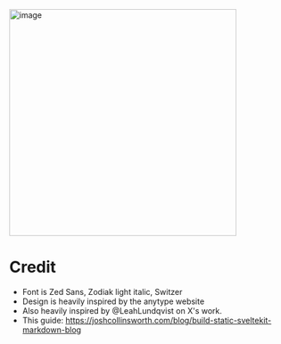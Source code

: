 <img width="407" alt="image" src="https://github.com/Tnixc/website-v5/assets/85466117/573e8a0f-0a87-4407-ac7e-2a301916084f">

# Credit
- Font is Zed Sans, Zodiak light italic, Switzer
- Design is heavily inspired by the anytype website
- Also heavily inspired by @LeahLundqvist on X's work.
- This guide: https://joshcollinsworth.com/blog/build-static-sveltekit-markdown-blog
